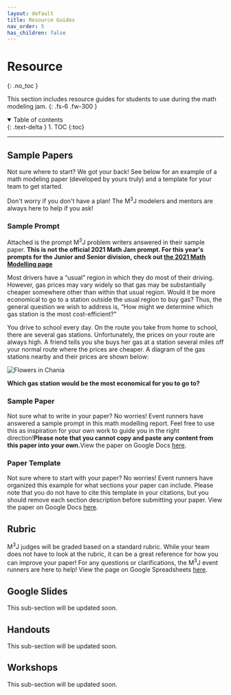 ```yaml
---
layout: default
title: Resource Guides
nav_order: 5
has_children: false
---
```


# Resource
{: .no_toc }

This section includes resource guides for students to use during the math modeling jam.
{: .fs-6 .fw-300 }

<details open markdown="block">
  <summary>
    Table of contents
  </summary>
  {: .text-delta }
1. TOC
{:toc}
</details>

---

## Sample Papers

Not sure where to start? We got your back! See below for an example of a math modeling paper (developed by yours truly) and a template for your team to get started. 

Don't worry if you don't have a plan! The M<sup>3</sup>J modelers and mentors are always here to help if you ask! 

### Sample Prompt

Attached is the prompt M<sup>3</sup>J problem writers answered in their sample paper. <b>This is not the official 2021 Math Jam prompt. For this year's prompts for the Junior and Senior division, check out [the 2021 Math Modelling page](https://mmmjam.github.io/rules-2021)</b> 

Most drivers have a “usual” region in which they do most of their driving. However, gas prices may vary widely so that gas may be substantially cheaper somewhere other than within that usual region. Would it be more economical to go to a station outside the usual region to buy gas? Thus, the general question we wish to address is, “How might we determine which gas station is the most cost-efficient?”

You drive to school every day. On the route you take from home to school, there are several gas stations. Unfortunately, the prices on your route are always high. A friend tells you she buys her gas at a station several miles off your normal route where the prices are cheaper. A diagram of the gas stations nearby and their prices are shown below:

<img src="/assets/images/anviemani.jpg" alt="Flowers in Chania">


<b>Which gas station would be the most economical for you to go to?</b>


### Sample Paper 
Not sure what to write in your paper? No worries! Event runners have answered a sample prompt in this math modelling report. Feel free to use this as inspiration for your own work to guide you in the right direction!<b>Please note that you cannot copy and paste any content from this paper into your own.</b>View the paper on Google Docs [here](https://docs.google.com/document/d/1Yl5EOtGty0q3_kwc5jq07Uba_-hRUJ1vVU1afy07lTQ/edit?usp=sharing). 

### Paper Template
Not sure where to start with your paper? No worries! Event runners have organized this example for what sections your paper can include. Please note that you do not have to cite this template in your citations, but you should remove each section description before submitting your paper. View the paper on Google Docs [here](https://docs.google.com/document/d/1p74TIbV6MqcdQUeSTwvMDwFyZmwjSmi5tMBTYLKVU4w/edit?usp=sharing).


## Rubric

M<sup>3</sup>J judges will be graded based on a standard rubric. While your team does not have to look at the rubric, it can be a great reference for how you can improve your paper! For any questions or clarifications, the M<sup>3</sup>J event runners are here to help! View the page on Google Spreadsheets [here](https://docs.google.com/spreadsheets/d/10FZvLP1zLikN8odDJ4_VITP2hjQ1oRAqEKAQE4SXEfk/edit?usp=sharing).



## Google Slides

This sub-section will be updated soon.

## Handouts

This sub-section will be updated soon.

## Workshops

This sub-section will be updated soon.